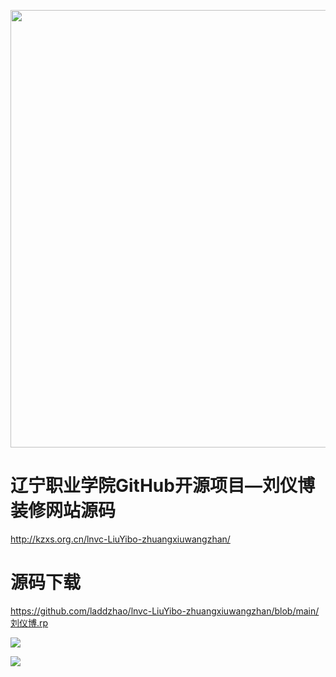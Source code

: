 <a href="https://github.com/laddzhao/lnvc-LiuYibo-zhuangxiuwangzhan"><img width="700" src="https://zhaolinyang.ltd/images/刘仪博装修网站.gif" /></a>

# 辽宁职业学院GitHub开源项目—刘仪博 装修网站源码
http://kzxs.org.cn/lnvc-LiuYibo-zhuangxiuwangzhan/


# 源码下载
https://github.com/laddzhao/lnvc-LiuYibo-zhuangxiuwangzhan/blob/main/刘仪博.rp



<p align="right">

<a href="https://github.com/laddzhao/lnvc-LiuYibo-zhuangxiuwangzhan"><img src="https://img.shields.io/badge/laddzhao-lnvc--LiuYibo--zhuangxiuwangzhan-orange"></a>

<a href="https://github.com/laddzhao/lnvc-LiuYibo-zhuangxiuwangzhan"><img src="https://img.shields.io/github/watchers/laddzhao/lnvc-LiuYibo-zhuangxiuwangzhan?label=%E6%9F%A5%E7%9C%8B%E4%BA%BA%E6%95%B0&style=plastic"></a>


</p>
